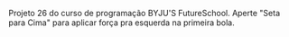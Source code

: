 Projeto 26 do curso de programação BYJU'S FutureSchool.
Aperte "Seta para Cima" para aplicar força pra esquerda na primeira bola.